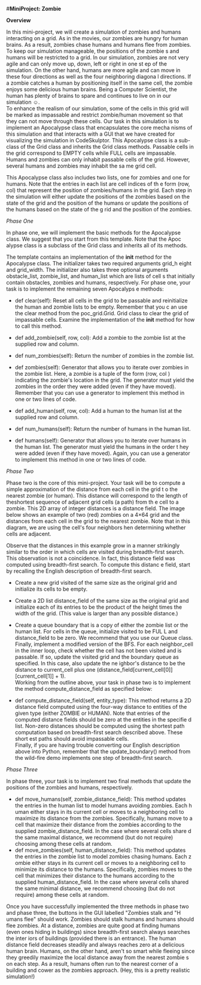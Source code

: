 #**MiniProject: Zombie**  

**Overview**  

In this mini-project, we will create a simulation of zombies and humans interacting on a grid. As in the movies, our zombies are hungry for
human brains. As a result, zombies chase humans and humans flee from zombies. To keep our simulation manageable, the positions of the zombie
s and humans will be restricted to a grid. In our simulation, zombies are not very agile and can only move up, down, left or right in one st
ep of the simulation. On the other hand, humans are more agile and can move in these four directions as well as the four neighboring diagona
l directions. If a zombie catches a human by positioning itself in the same cell, the zombie enjoys some delicious human brains. Being a Computer Scientist, the human has plenty of brains to spare and continues to live on in our simulation ☺.  
To enhance the realism of our simulation, some of the cells in this grid will be marked as impassable and restrict zombie/human movement so
that they can not move through these cells. Our task in this simulation is to implement an Apocalypse class that encapsulates the core mecha
nisms of this simulation and that interacts with a GUI that we have created for visualizing the simulation in CodeSkulptor. This Apocalypse
class is a sub-class of the Grid class and inherits the Grid class methods. Passable cells in the grid correspond to EMPTY cells while FULL
cells are impassable. Humans and zombies can only inhabit passable cells of the grid. However, several humans and zombies may inhabit the sa
me grid cell.

This Apocalypse class also includes two lists, one for zombies and one for humans. Note that the entries in each list are cell indices of th
e form (row, col) that represent the position of zombies/humans in the grid. Each step in the simulation will either update the positions of
 the zombies based on the state of the grid and the position of the humans or update the positions of the humans based on the state of the g
rid and the position of the zombies.

*Phase One*

In phase one, we will implement the basic methods for the Apocalypse class. We suggest that you start from this template. Note that the Apoc
alypse class is a subclass of the Grid class and inherits all of its methods.

The template contains an implementation of the __init__ method for the Apocalypse class. The initializer takes two required arguments grid_h
eight and grid_width. The initializer also takes three optional arguments obstacle_list, zombie_list, and human_list which are lists of cell
s that initially contain obstacles, zombies and humans, respectively. For phase one, your task is to implement the remaining seven Apocalyps
e methods:  
- def clear(self): Reset all cells in the grid to be passable and reinitialize the human and zombie lists to be empty. Remember that you c
an use the clear method from the poc_grid.Grid. Grid class to clear the grid of impassable cells. Examine the implementation of the __init__
 method for how to call this method.  
- def add_zombie(self, row, col): Add a zombie to the zombie list at the supplied row and column.  
  
- def num_zombies(self): Return the number of zombies in the zombie list.  
- def zombies(self): Generator that allows you to iterate over zombies in the zombie list. Here, a zombie is a tuple of the form (row, col
) indicating the zombie's location in the grid. The generator must yield the zombies in the order they were added (even if they have moved). Remember that you can use a generator to implement this method in one or two lines of code.
- def add_human(self, row, col): Add a human to the human list at the supplied row and column.  
- def num_humans(self): Return the number of humans in the human list.  
- def humans(self): Generator that allows you to iterate over humans in the human list. The generator must yield the humans in the order t
hey were added (even if they have moved). Again, you can use a generator to implement this method in one or two lines of code.  



*Phase Two*

Phase two is the core of this mini-project. Your task will be to compute a simple approximation of the distance from each cell in the grid t
o the nearest zombie (or human). This distance will correspond to the length of theshortest sequence of adjacent grid cells (a path) from th
e cell to a zombie. This 2D array of integer distances is a distance field. The image below shows an example of two (red) zombies on a 4×64
 grid and the distances from each cell in the grid to the nearest zombie. Note that in this diagram, we are using the cell's four neighbors
hen determining whether cells are adjacent.

Observe that the distances in this example grow in a manner strikingly similar to the order in which cells are visited during breadth-first
search. This observation is not a coincidence. In fact, this distance field was computed using breadth-first search. To compute this distanc
e field, start by recalling the English description of breadth-first search.  
- Create a new grid visited of the same size as the original grid and initialize its cells to be empty.  

- Create a 2D list distance_field of the same size as the original grid and initialize each of its entries to be the product of the height
 times the width of the grid. (This value is larger than any possible distance.)  
- Create a queue boundary that is a copy of either the zombie list or the human list. For cells in the queue, initialize visited to be FUL
L and distance_field to be zero. We recommend that you use our Queue class.  
Finally, implement a modified version of the BFS. For each neighbor_cell in the inner loop, check whether the cell has not been visited and is passable. If so, update the visited grid and the boundary queue as specified. In this case, also update the ne
ighbor's distance to be the distance to current_cell plus one (distance_field[current_cell[0]][current_cell[1]] + 1).  
Working from the outline above, your task in phase two is to implement the method compute_distance_field as specified below:  
- def compute_distance_field(self, entity_type): This method returns a 2D distance field computed using the four-way distance to entities
of the given type (either ZOMBIE or HUMAN). Note that entries of the computed distance fields should be zero at the entities in the specifie
d list. Non-zero distances should be computed using the shortest path computation based on breadth-first search described above. These short
est paths should avoid impassable cells.  
Finally, if you are having trouble converting our English description above into Python, remember that the update_boundary() method from the
 wild-fire demo implements one step of breadth-first search.

*Phase Three*

In phase three, your task is to implement two final methods that update the positions of the zombies and humans, respectively.  
- def move_humans(self, zombie_distance_field): This method updates the entries in the human list to model humans avoiding zombies. Each h
uman either stays in its current cell or moves to a neighboring cell to maximize its distance from the zombies. Specifically, humans move to
 a cell that maximize their distance from the zombies according to the supplied zombie_distance_field. In the case where several cells share
d the same maximal distance, we recommend (but do not require) choosing among these cells at random.  
- def move_zombies(self, human_distance_field): This method updates the entries in the zombie list to model zombies chasing humans. Each z
ombie either stays in its current cell or moves to a neighboring cell to minimize its distance to the humans. Specifically, zombies moves to
 the cell that minimizes their distance to the humans according to the supplied human_distance_field. In the case where several cells shared
 the same minimal distance, we recommend choosing (but do not require) among these cells at random.  

Once you have successfully implemented the three methods in phase two and phase three, the buttons in the GUI labelled "Zombies stalk and "H
umans flee" should work. Zombies should stalk humans and humans should flee zombies.
At a distance, zombies are quite good at finding humans (even ones hiding in buildings) since breadth-first search always searches the inter
iors of buildings (provided there is an entrance). The human distance field decreases steadily and always reaches zero at a delicious human
brain. Humans, on the other hand, aren't so smart while fleeing since they greedily maximize the local distance away from the nearest zombie
s on each step. As a result, humans often run to the nearest corner of a building and cower as the zombies approach. (Hey, this is a pretty
realistic simulation!)

